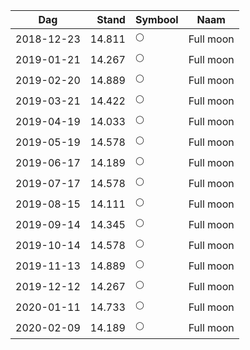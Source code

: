 Dag        | Stand  | Symbool | Naam
-----------|-------:|---|---
2018-12-23 | 14.811 | 🌕 | Full moon
2019-01-21 | 14.267 | 🌕 | Full moon
2019-02-20 | 14.889 | 🌕 | Full moon
2019-03-21 | 14.422 | 🌕 | Full moon
2019-04-19 | 14.033 | 🌕 | Full moon
2019-05-19 | 14.578 | 🌕 | Full moon
2019-06-17 | 14.189 | 🌕 | Full moon
2019-07-17 | 14.578 | 🌕 | Full moon
2019-08-15 | 14.111 | 🌕 | Full moon
2019-09-14 | 14.345 | 🌕 | Full moon
2019-10-14 | 14.578 | 🌕 | Full moon
2019-11-13 | 14.889 | 🌕 | Full moon
2019-12-12 | 14.267 | 🌕 | Full moon
2020-01-11 | 14.733 | 🌕 | Full moon
2020-02-09 | 14.189 | 🌕 | Full moon

